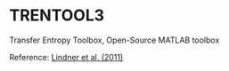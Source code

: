 # TRENTOOL3
Transfer Entropy Toolbox, Open-Source MATLAB toolbox

Reference: [Lindner et al. (2011)](http://www.biomedcentral.com/1471-2202/12/191)
